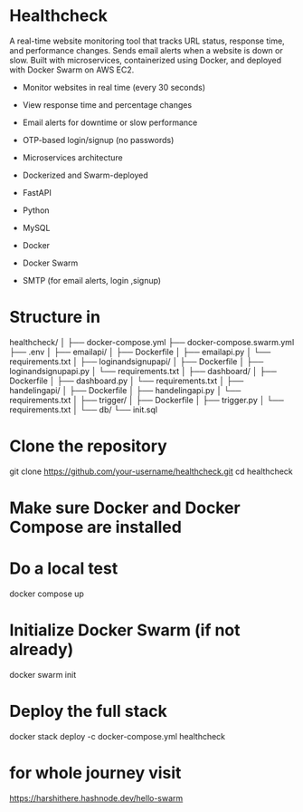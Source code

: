 # Healthcheck

A real-time website monitoring tool that tracks URL status, response time, and performance changes. Sends email alerts when a website is down or slow. Built with microservices, containerized using Docker, and deployed with Docker Swarm on AWS EC2.

- Monitor websites in real time (every 30 seconds)
- View response time and percentage changes
- Email alerts for downtime or slow performance
- OTP-based login/signup (no passwords)
- Microservices architecture
- Dockerized and Swarm-deployed

- FastAPI
- Python
- MySQL
- Docker
- Docker Swarm
- SMTP (for email alerts, login ,signup)

# Structure in 

healthcheck/
│
├── docker-compose.yml
├── docker-compose.swarm.yml
├── .env
│
├── emailapi/
│   ├── Dockerfile
│   ├── emailapi.py
│   └── requirements.txt
│
├── loginandsignupapi/
│   ├── Dockerfile
│   ├── loginandsignupapi.py
│   └── requirements.txt
│
├── dashboard/
│   ├── Dockerfile
│   ├── dashboard.py
│   └── requirements.txt
│
├── handelingapi/
│   ├── Dockerfile
│   ├── handelingapi.py
│   └── requirements.txt
│
├── trigger/
│   ├── Dockerfile
│   ├── trigger.py
│   └── requirements.txt
│
└── db/
    └── init.sql


# Clone the repository
git clone https://github.com/your-username/healthcheck.git
cd healthcheck

# Make sure Docker and Docker Compose are installed

# Do a local test
docker compose up

# Initialize Docker Swarm (if not already)
docker swarm init

# Deploy the full stack
docker stack deploy -c docker-compose.yml healthcheck

# for whole journey visit

https://harshithere.hashnode.dev/hello-swarm


